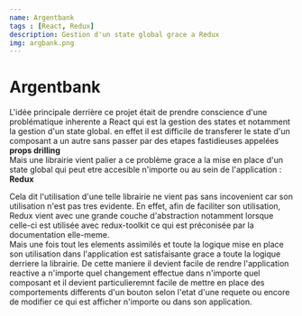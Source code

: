 ```yaml
--- 
name: Argentbank
tags : [React, Redux]
description: Gestion d'un state global grace a Redux
img: argbank.png
---
```



# Argentbank 

L'idée principale derrière ce projet était de prendre conscience d'une problématique inherente a React qui est la gestion des states et notamment la gestion d'un state global. en effet il est difficile de transferer le state d'un composant a un autre sans passer par des etapes fastidieuses appelées **props drilling**\
Mais une librairie vient palier a ce problème grace a la mise en place d'un state global qui peut etre accesible n'importe ou au sein de l'application : **Redux**

Cela dit l'utilisation d'une telle librairie ne vient pas sans incovenient car son utilisation n'est pas tres evidente. En effet, afin de faciliter son utilisation, Redux vient avec une grande couche d'abstraction notamment lorsque celle-ci est utilisée avec redux-toolkit ce qui est préconisée par la documentation elle-meme.\
Mais une fois tout les elements assimilés et toute la logique mise en place son utilisation dans l'application est satisfaisante grace a toute la logique derriere la librairie. De cette maniere il devient facile de rendre l'application reactive a n'importe quel changement effectue dans n'importe quel composant et il devient particulieremnt facile de mettre en place des comportements differents d'un bouton selon l'etat d'une requete ou encore de modifier ce qui est afficher n'importe ou dans son application. 
